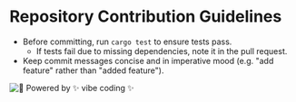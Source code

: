 # Repository Contribution Guidelines

- Before committing, run `cargo test` to ensure tests pass.
  - If tests fail due to missing dependencies, note it in the pull request.
- Keep commit messages concise and in imperative mood (e.g. "add feature" rather than "added feature").

![🌈 Powered by ✨ vibe coding ✨](https://img.shields.io/badge/🌈%20Powered%20by-✨%20vibe%20coding%20✨-ff69b4?style=for-the-badge)

